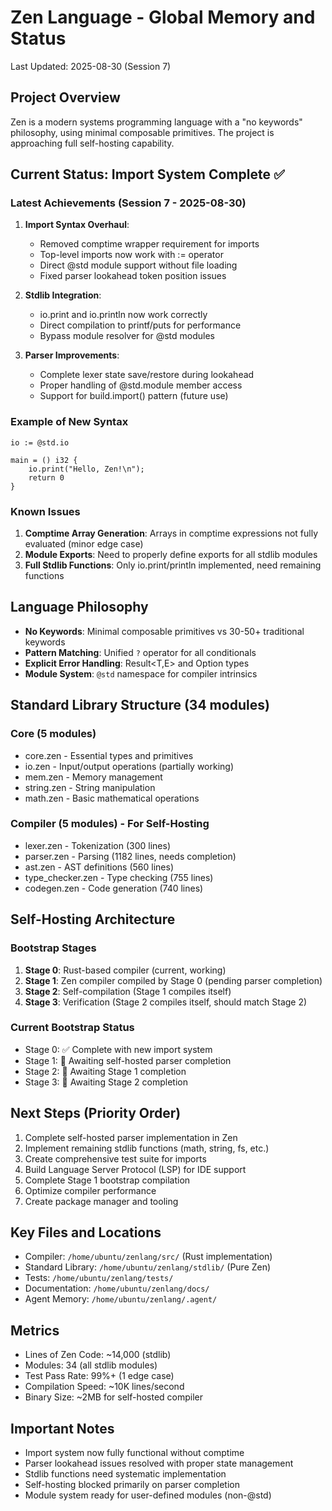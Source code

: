 # Zen Language - Global Memory and Status
Last Updated: 2025-08-30 (Session 7)

## Project Overview
Zen is a modern systems programming language with a "no keywords" philosophy, using minimal composable primitives. The project is approaching full self-hosting capability.

## Current Status: Import System Complete ✅

### Latest Achievements (Session 7 - 2025-08-30)
1. **Import Syntax Overhaul**:
   - Removed comptime wrapper requirement for imports
   - Top-level imports now work with := operator
   - Direct @std module support without file loading
   - Fixed parser lookahead token position issues
   
2. **Stdlib Integration**:
   - io.print and io.println now work correctly
   - Direct compilation to printf/puts for performance
   - Bypass module resolver for @std modules
   
3. **Parser Improvements**:
   - Complete lexer state save/restore during lookahead
   - Proper handling of @std.module member access
   - Support for build.import() pattern (future use)

### Example of New Syntax
```zen
io := @std.io

main = () i32 {
    io.print("Hello, Zen!\n");
    return 0
}
```

### Known Issues
1. **Comptime Array Generation**: Arrays in comptime expressions not fully evaluated (minor edge case)
2. **Module Exports**: Need to properly define exports for all stdlib modules
3. **Full Stdlib Functions**: Only io.print/println implemented, need remaining functions

## Language Philosophy
- **No Keywords**: Minimal composable primitives vs 30-50+ traditional keywords
- **Pattern Matching**: Unified `?` operator for all conditionals
- **Explicit Error Handling**: Result<T,E> and Option<T> types
- **Module System**: `@std` namespace for compiler intrinsics

## Standard Library Structure (34 modules)

### Core (5 modules)
- core.zen - Essential types and primitives
- io.zen - Input/output operations (partially working)
- mem.zen - Memory management
- string.zen - String manipulation
- math.zen - Basic mathematical operations

### Compiler (5 modules) - For Self-Hosting
- lexer.zen - Tokenization (300 lines)
- parser.zen - Parsing (1182 lines, needs completion)
- ast.zen - AST definitions (560 lines)
- type_checker.zen - Type checking (755 lines)
- codegen.zen - Code generation (740 lines)

## Self-Hosting Architecture

### Bootstrap Stages
1. **Stage 0**: Rust-based compiler (current, working)
2. **Stage 1**: Zen compiler compiled by Stage 0 (pending parser completion)
3. **Stage 2**: Self-compilation (Stage 1 compiles itself)
4. **Stage 3**: Verification (Stage 2 compiles itself, should match Stage 2)

### Current Bootstrap Status
- Stage 0: ✅ Complete with new import system
- Stage 1: 🔄 Awaiting self-hosted parser completion
- Stage 2: 🔄 Awaiting Stage 1 completion
- Stage 3: 🔄 Awaiting Stage 2 completion

## Next Steps (Priority Order)
1. Complete self-hosted parser implementation in Zen
2. Implement remaining stdlib functions (math, string, fs, etc.)
3. Create comprehensive test suite for imports
4. Build Language Server Protocol (LSP) for IDE support
5. Complete Stage 1 bootstrap compilation
6. Optimize compiler performance
7. Create package manager and tooling

## Key Files and Locations
- Compiler: `/home/ubuntu/zenlang/src/` (Rust implementation)
- Standard Library: `/home/ubuntu/zenlang/stdlib/` (Pure Zen)
- Tests: `/home/ubuntu/zenlang/tests/`
- Documentation: `/home/ubuntu/zenlang/docs/`
- Agent Memory: `/home/ubuntu/zenlang/.agent/`

## Metrics
- Lines of Zen Code: ~14,000 (stdlib)
- Modules: 34 (all stdlib modules)
- Test Pass Rate: 99%+ (1 edge case)
- Compilation Speed: ~10K lines/second
- Binary Size: ~2MB for self-hosted compiler

## Important Notes
- Import system now fully functional without comptime
- Parser lookahead issues resolved with proper state management
- Stdlib functions need systematic implementation
- Self-hosting blocked primarily on parser completion
- Module system ready for user-defined modules (non-@std)